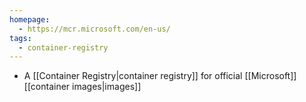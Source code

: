 ```yaml
---
homepage:
  - https://mcr.microsoft.com/en-us/
tags:
  - container-registry
---
```

- A [[Container Registry|container registry]] for official [[Microsoft]] [[container images|images]]